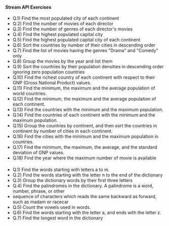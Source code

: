 #### Stream API Exercises

* Q.1) Find the most populated city of each continent
* Q.2) Find the number of movies of each director
* Q.3) Find the number of genres of each director's movies
* Q.4) Find the highest populated capital city
* Q.5) Find the highest populated capital city of each continent
* Q.6) Sort the countries by number of their cities in descending order
* Q.7) Find the list of movies having the genres "Drama" and "Comedy" only
* Q.8) Group the movies by the year and list them
* Q.9) Sort the countries by their population densities in descending order ignoring zero population countries
* Q.10) Find the richest country of each continent with respect to their GNP (Gross National Product) values.
* Q.11) Find the minimum, the maximum and the average population of world countries.
* Q.12) Find the minimum, the maximum and the average population of each continent.
* Q.13) Find the countries with the minimum and the maximum population.
* Q.14) Find the countries of each continent with the minimum and the maximum population.
* Q.15) Group the countries by continent, and then sort the countries in continent by number of cities in each continent.
* Q.16) Find the cities with the minimum and the maximum population in countries.
* Q.17) Find the minimum, the maximum, the average, and the standard deviation of GNP values.
* Q.18) Find the year where the maximum number of movie is available

#### 

* Q.1) Find the words starting with letters a to m.
* Q.2) Find the words starting with the letter n to the end of the dictionary
* Q.3) Group the dictionary words by their first three letters
* Q.4) Find the palindromes in the dictionary. A palindrome is a word, number, phrase, or other 
* sequence of characters which reads the same backward as forward, such as madam or racecar
* Q.5) Count the vowels used in words.
* Q.6) Find the words starting with the letter a, and ends with the letter z.
* Q.7) Find the longest word in the dictionary